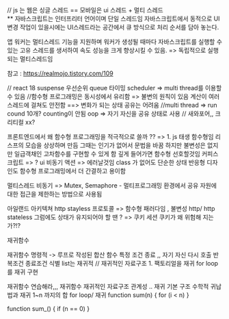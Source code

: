 // js 는 웹은 싱글 스레드 == 모바일은 ui 스레드 + 멀티 스레드  
** 자바스크립트는 인터프리터 언어이며 단일 스레드임
자바스크립트에서 동적으로 UI변경 작업이 있을시에는 UI스레드라는 공간에서 큐 방식으로 처리 순서를 담아 놓는다.

앱 워커는 멀티스레드 기능을 지원하며 워커가 생성될 때마다 자바스크립트를 실행할 수 있는 고유 스레드를 생서하여 속도 성능을 크게 향상시킬 수 있음. => 독립적으로 실행되는 멀티스레드임

참고 : https://realmojo.tistory.com/109

// react 18 suspense 우선순위 queue 타이밍 scheduler => multi thread를 이용할 수 있음
//함수형 프로그래밍은 동시성에서 유리함 => 불변의 원칙이 있음 계산이 여러 스레드에 걸쳐도 안전함 ==> 변화가 되는 상태 공유는 어려움 
//multi thread  => run cound 10개? counting이 안됨 oop => 자기 자신을 공유 상태로 사용
// 새와포어,, 크리티컬 xx? 

프론트엔드에서 왜 함수형 프로그래밍을 적극적으로 쓸까 ?? => 1. js 태생 함수형임 리스프의 모습을 상상하며 만듬 그때는 인기가 없어서 문법을 바꿈 하지만 불변성은 없지만  일급객채인 고차함수를 구현할 수 있게 함
깊게 들어가면 함수형 선호할것임 커피스크립트 => ?
ui 비동기 액션 => 에러날것임
class 가 없어도 단순한 상태
반응형 디자인도 함수형 프로그래밍에서 더 간결하고 용이함


멀티스레드 비동기
=> Mutex, Semaphore - 멀티프로그래밍 환경에서 공유 자원에 대한 접근을 제한하는 방법으로 사용됨

아일랜드 아키텍쳐  http stayless 프로토콜 => 함수형 패러다임 , 불변성  http/ http stateless 그럼에도 상태가 유지되어야 할 땐 ?  => 쿠키 세션 쿠키가 왜 위험해 지는가?!?

재귀함수

재귀함수 
명령적 -> 루프로 작성된 합산 함수
특정 조건 종료 ,, 자기 자신 다시 호출         반복조건 종료조건 식별
     list는 재귀적 // 재귀적인 자료구조
        1. 팩토리얼을 재귀 for loop를 재귀 구현

재귀함수 연습해라,,,
재귀함수 재귀적인 자료구조 관계성 .. 재귀 기본 구조
수학적 귀납법과 재귀
 1~n 까지의 합 for loop/ 재귀
 function sum(n) {
     for (i < n)
}

 function sum_() {
     if (n == 0)
 }
